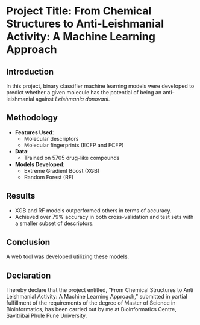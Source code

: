 # Project Title: From Chemical Structures to Anti-Leishmanial Activity: A Machine Learning Approach

## Introduction
In this project, binary classifier machine learning models were developed to predict whether a given molecule has the potential of being an anti-leishmanial against *Leishmania donovani*.

## Methodology
- **Features Used**: 
  - Molecular descriptors
  - Molecular fingerprints (ECFP and FCFP)
- **Data**: 
  - Trained on 5705 drug-like compounds
- **Models Developed**: 
  - Extreme Gradient Boost (XGB)
  - Random Forest (RF)

## Results
- XGB and RF models outperformed others in terms of accuracy.
- Achieved over 79% accuracy in both cross-validation and test sets with a smaller subset of descriptors.

## Conclusion
A web tool was developed utilizing these models.

## Declaration
I hereby declare that the project entitled, “From Chemical Structures to Anti Leishmanial Activity: A Machine Learning Approach,” submitted in partial fulfillment of the requirements of the degree of Master of Science in Bioinformatics, has been carried out by me at Bioinformatics Centre, Savitribai Phule Pune University.
